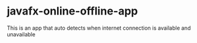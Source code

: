 # javafx-online-offline-app
This is an app that auto detects when internet connection is available and unavailable
